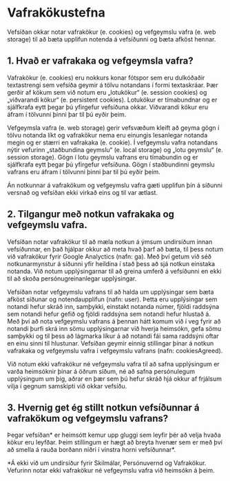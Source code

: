 # Vafrakökustefna
Vefsíðan okkar notar vafrakökur (e. cookies) og vefgeymslu vafra (e. web storage) til að bæta upplifun notenda á vefsíðunni og bæta afköst hennar.

## 1. Hvað er vafrakaka og vefgeymsla vafra?

Vafrakökur (e. cookies) eru nokkurs konar fótspor sem eru dulkóðaðir textastrengi sem vefsíða geymir á tölvu notandans í formi textaskráar. Þær gerðir af kökum sem við notum eru „lotukökur“ (e. session cookies) og „viðvarandi kökur“ (e. persistent cookies). Lotukökur er tímabundnar og er sjálfkrafa eytt þegar þú yfirgefur vefsíðuna okkar. Viðvarandi kökur eru áfram í tölvunni þinni þar til þú eyðir þeim. 

Vefgeymsla vafra (e. web storage) gerir vefsvæðum kleift að geyma gögn í tölvu notanda líkt og vafrakökur nema eru einungis lesanlegar notanda megin og er stærri en vafrakaka (e. cookie). Í vefgeymslu vafra notandans nýtir vefurinn „staðbundina geymslu“ (e. local storage) og „lotu geymslu“ (e. session storage). Gögn í lotu geymslu vafrans eru tímabundin og er sjálfkrafa eytt þegar þú yfirgefur vefsíðuna. Gögn í staðbundinni geymslu vafrans eru áfram í tölvunni þinni þar til þú eyðir þeim. 

Án notkunnar á vafrakökum og vefgeymslu vafra gæti upplifun þín á síðunni versnað og vefsíðan ekki virkað eins og til var ætlast.

## 2. Tilgangur með notkun vafrakaka og vefgeymslu vafra.
Vefsíðan notar vafrakökur til að mæla notkun á ýmsum undirsíðum innan vefsíðunnar, en það hjálpar okkur að meta hvað þarf að bæta, til þess notum við vafrakökur fyrir Google Analyctics (nafn: ga). Með því getum við séð notkunarmynstur á síðunni yfir heildina í stað þess að sjá notkun einstaka notanda. Við notum upplýsingarnar til að greina umferð á vefsíðunni en ekki til að skoða persónugreinanlegar upplýsingar.

Vefsíðan notar vefgeymslu vafrans til að halda um upplýsingar sem bæta afköst síðunar og notendaupplifun (nafn: user). Þetta eru upplýsingar sem notandi hefur skráð inn, samþykki, einstakt notanda númer, fjöldi raddsýna sem notandi hefur gefið og fjöldi raddsýna sem notandi hefur hlustað á. Með því að nota vefgeymslu vafrans á þennan hátt komum við í veg fyrir að notandi þurfi skrá inn sömu upplýsingarnar við hverja heimsókn, gefa sömu samþykki og til þess að lágmarka líkur á að notandi fái sama raddsýni oftar en einu sinni til hlustunar. Vefsíðan geymir einnig stillingar þínar á notkun vafrakaka og vefgeymslu vafra í vefgeymslu vafrans (nafn: cookiesAgreed).

Við notum ekki vafrakökur né vefgeymslu vafra til að safna upplýsingum er varða heimsóknir þínar á öðrum síðum, né að safna persónulegum upplýsingum um þig, aðrar en þær sem þú hefur skráð hjá okkur af frjálsum vilja í gegnum samskipti við okkar vefsíðu.

## 3. Hvernig get ég stillt notkun vefsíðunnar á vafrakökum og vefgeymslu vafrans?
Þegar vefsíðan* er heimsótt kemur upp gluggi sem leyfir þér að velja hvaða kökur eru leyfðar. Þeim stillingum er hægt að breyta hvenær sem er með því að smella á rauða borðann niðri í vinstra horni vefsíðunnar*.

*Á ekki við um undirsíður fyrir Skilmálar, Persónuvernd og Vafrakökur. Vefurinn notar ekki vafrakökur né vefgeymslu vafra við heimsókn á þeim.
